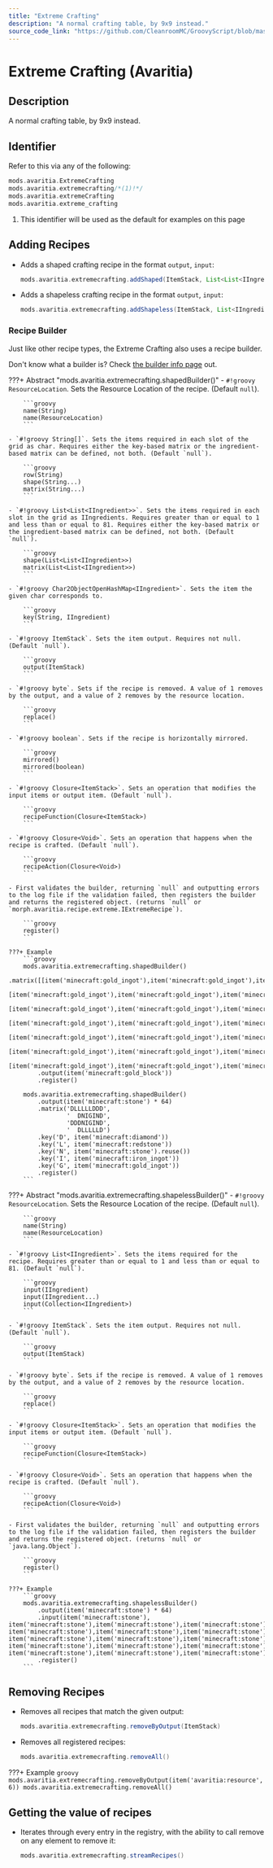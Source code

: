 ```yaml
---
title: "Extreme Crafting"
description: "A normal crafting table, by 9x9 instead."
source_code_link: "https://github.com/CleanroomMC/GroovyScript/blob/master/src/main/java/com/cleanroommc/groovyscript/compat/mods/avaritia/ExtremeCrafting.java"
---
```


# Extreme Crafting (Avaritia)

## Description

A normal crafting table, by 9x9 instead.

## Identifier

Refer to this via any of the following:

```groovy hl_lines="2"
mods.avaritia.ExtremeCrafting
mods.avaritia.extremecrafting/*(1)!*/
mods.avaritia.extremeCrafting
mods.avaritia.extreme_crafting
```

1. This identifier will be used as the default for examples on this page

## Adding Recipes

- Adds a shaped crafting recipe in the format `output`, `input`:

    ```groovy
    mods.avaritia.extremecrafting.addShaped(ItemStack, List<List<IIngredient>>)
    ```

- Adds a shapeless crafting recipe in the format `output`, `input`:

    ```groovy
    mods.avaritia.extremecrafting.addShapeless(ItemStack, List<IIngredient>)
    ```


### Recipe Builder

Just like other recipe types, the Extreme Crafting also uses a recipe builder.

Don't know what a builder is? Check [the builder info page](../../../groovy/builder.md) out.

???+ Abstract "mods.avaritia.extremecrafting.shapedBuilder()"
    - `#!groovy ResourceLocation`. Sets the Resource Location of the recipe. (Default `null`).

        ```groovy
        name(String)
        name(ResourceLocation)
        ```

    - `#!groovy String[]`. Sets the items required in each slot of the grid as char. Requires either the key-based matrix or the ingredient-based matrix can be defined, not both. (Default `null`).

        ```groovy
        row(String)
        shape(String...)
        matrix(String...)
        ```

    - `#!groovy List<List<IIngredient>>`. Sets the items required in each slot in the grid as IIngredients. Requires greater than or equal to 1 and less than or equal to 81. Requires either the key-based matrix or the ingredient-based matrix can be defined, not both. (Default `null`).

        ```groovy
        shape(List<List<IIngredient>>)
        matrix(List<List<IIngredient>>)
        ```

    - `#!groovy Char2ObjectOpenHashMap<IIngredient>`. Sets the item the given char corresponds to.

        ```groovy
        key(String, IIngredient)
        ```

    - `#!groovy ItemStack`. Sets the item output. Requires not null. (Default `null`).

        ```groovy
        output(ItemStack)
        ```

    - `#!groovy byte`. Sets if the recipe is removed. A value of 1 removes by the output, and a value of 2 removes by the resource location.

        ```groovy
        replace()
        ```

    - `#!groovy boolean`. Sets if the recipe is horizontally mirrored.

        ```groovy
        mirrored()
        mirrored(boolean)
        ```

    - `#!groovy Closure<ItemStack>`. Sets an operation that modifies the input items or output item. (Default `null`).

        ```groovy
        recipeFunction(Closure<ItemStack>)
        ```

    - `#!groovy Closure<Void>`. Sets an operation that happens when the recipe is crafted. (Default `null`).

        ```groovy
        recipeAction(Closure<Void>)
        ```

    - First validates the builder, returning `null` and outputting errors to the log file if the validation failed, then registers the builder and returns the registered object. (returns `null` or `morph.avaritia.recipe.extreme.IExtremeRecipe`).

        ```groovy
        register()
        ```

    ???+ Example
        ```groovy
        mods.avaritia.extremecrafting.shapedBuilder()
            .matrix([[item('minecraft:gold_ingot'),item('minecraft:gold_ingot'),item('minecraft:gold_ingot'),item('minecraft:gold_ingot'),item('minecraft:gold_ingot'),item('minecraft:gold_ingot'),item('minecraft:gold_ingot')],
                    [item('minecraft:gold_ingot'),item('minecraft:gold_ingot'),item('minecraft:gold_ingot'),item('minecraft:gold_ingot'),item('minecraft:gold_ingot'),item('minecraft:gold_ingot'),item('minecraft:gold_ingot')],
                    [item('minecraft:gold_ingot'),item('minecraft:gold_ingot'),item('minecraft:gold_ingot'),item('minecraft:gold_ingot'),item('minecraft:gold_ingot'),item('minecraft:gold_ingot'),item('minecraft:gold_ingot')],
                    [item('minecraft:gold_ingot'),item('minecraft:gold_ingot'),item('minecraft:gold_ingot'),item('minecraft:gold_ingot'),item('minecraft:gold_ingot'),item('minecraft:gold_ingot'),item('minecraft:gold_ingot')],
                    [item('minecraft:gold_ingot'),item('minecraft:gold_ingot'),item('minecraft:gold_ingot'),item('minecraft:gold_ingot'),item('minecraft:gold_ingot'),item('minecraft:gold_ingot'),item('minecraft:gold_ingot')],
                    [item('minecraft:gold_ingot'),item('minecraft:gold_ingot'),item('minecraft:gold_ingot'),item('minecraft:gold_ingot'),item('minecraft:gold_ingot'),item('minecraft:gold_ingot'),item('minecraft:gold_ingot')],
                    [item('minecraft:gold_ingot'),item('minecraft:gold_ingot'),item('minecraft:gold_ingot'),item('minecraft:gold_ingot'),item('minecraft:gold_ingot'),item('minecraft:gold_ingot'),item('minecraft:gold_ingot')]])
            .output(item('minecraft:gold_block'))
            .register()

        mods.avaritia.extremecrafting.shapedBuilder()
            .output(item('minecraft:stone') * 64)
            .matrix('DLLLLLDDD',
                    '  DNIGIND',
                    'DDDNIGIND',
                    '  DLLLLLD')
            .key('D', item('minecraft:diamond'))
            .key('L', item('minecraft:redstone'))
            .key('N', item('minecraft:stone').reuse())
            .key('I', item('minecraft:iron_ingot'))
            .key('G', item('minecraft:gold_ingot'))
            .register()
        ```

???+ Abstract "mods.avaritia.extremecrafting.shapelessBuilder()"
    - `#!groovy ResourceLocation`. Sets the Resource Location of the recipe. (Default `null`).

        ```groovy
        name(String)
        name(ResourceLocation)
        ```

    - `#!groovy List<IIngredient>`. Sets the items required for the recipe. Requires greater than or equal to 1 and less than or equal to 81. (Default `null`).

        ```groovy
        input(IIngredient)
        input(IIngredient...)
        input(Collection<IIngredient>)
        ```

    - `#!groovy ItemStack`. Sets the item output. Requires not null. (Default `null`).

        ```groovy
        output(ItemStack)
        ```

    - `#!groovy byte`. Sets if the recipe is removed. A value of 1 removes by the output, and a value of 2 removes by the resource location.

        ```groovy
        replace()
        ```

    - `#!groovy Closure<ItemStack>`. Sets an operation that modifies the input items or output item. (Default `null`).

        ```groovy
        recipeFunction(Closure<ItemStack>)
        ```

    - `#!groovy Closure<Void>`. Sets an operation that happens when the recipe is crafted. (Default `null`).

        ```groovy
        recipeAction(Closure<Void>)
        ```

    - First validates the builder, returning `null` and outputting errors to the log file if the validation failed, then registers the builder and returns the registered object. (returns `null` or `java.lang.Object`).

        ```groovy
        register()
        ```

    ???+ Example
        ```groovy
        mods.avaritia.extremecrafting.shapelessBuilder()
            .output(item('minecraft:stone') * 64)
            .input(item('minecraft:stone'), item('minecraft:stone'),item('minecraft:stone'),item('minecraft:stone'),item('minecraft:stone'),item('minecraft:stone'), item('minecraft:stone'),item('minecraft:stone'),item('minecraft:stone'),item('minecraft:stone'),item('minecraft:stone'), item('minecraft:stone'),item('minecraft:stone'),item('minecraft:stone'),item('minecraft:stone'),item('minecraft:stone'), item('minecraft:stone'),item('minecraft:stone'),item('minecraft:stone'),item('minecraft:stone'),item('minecraft:stone'), item('minecraft:stone'),item('minecraft:stone'),item('minecraft:stone'),item('minecraft:stone'),item('minecraft:stone'))
            .register()
        ```



## Removing Recipes

- Removes all recipes that match the given output:

    ```groovy
    mods.avaritia.extremecrafting.removeByOutput(ItemStack)
    ```

- Removes all registered recipes:

    ```groovy
    mods.avaritia.extremecrafting.removeAll()
    ```

???+ Example
    ```groovy
    mods.avaritia.extremecrafting.removeByOutput(item('avaritia:resource', 6))
    mods.avaritia.extremecrafting.removeAll()
    ```

## Getting the value of recipes

- Iterates through every entry in the registry, with the ability to call remove on any element to remove it:

    ```groovy
    mods.avaritia.extremecrafting.streamRecipes()
    ```
